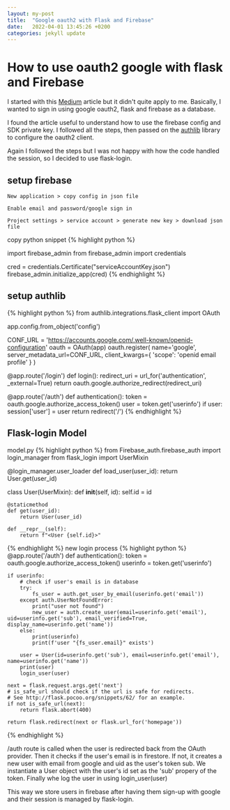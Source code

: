 ```yaml
---
layout: my-post
title:  "Google oauth2 with Flask and Firebase"
date:   2022-04-01 13:45:26 +0200
categories: jekyll update
---
```


# How to use oauth2 google with flask and Firebase

I started with this [Medium][medium-link] article but it didn't quite apply to me.
Basically, I wanted to sign in using google oauth2, flask and firebase as a database.

I found the article useful to understand how to use the firebase config and SDK private key.
I followed all the steps, then passed on the [authlib][oauthlib-demo] library to configure the oauth2 client.

Again I followed the steps but I was not happy with how the code handled the session, so I decided to use flask-login.

## setup firebase
```
New application > copy config in json file
```
```
Enable email and password/google sign in 
```
```
Project settings > service account > generate new key > download json file
```
copy python snippet
{% highlight python %}

import firebase_admin
from firebase_admin import credentials

cred = credentials.Certificate("serviceAccountKey.json")
firebase_admin.initialize_app(cred)
{% endhighlight %}
## setup authlib


{% highlight python %}
from authlib.integrations.flask_client import OAuth


app.config.from_object('config')

CONF_URL = 'https://accounts.google.com/.well-known/openid-configuration'
oauth = OAuth(app)
oauth.register(
    name='google',
    server_metadata_url=CONF_URL,
    client_kwargs={
        'scope': 'openid email profile'
    }
)


@app.route('/login')
def login():
    redirect_uri = url_for('authentication', _external=True)
    return oauth.google.authorize_redirect(redirect_uri)


@app.route('/auth')
def authentication():
    token = oauth.google.authorize_access_token()
    user = token.get('userinfo')
    if user:
        session['user'] = user
    return redirect('/')
{% endhighlight %}

## Flask-login Model

model.py
{% highlight python %}
from Firebase_auth.firebase_auth import login_manager
from flask_login import UserMixin


@login_manager.user_loader
def load_user(user_id):
    return User.get(user_id)


class User(UserMixin):
    def __init__(self, id):
        self.id = id

    @staticmethod
    def get(user_id):
        return User(user_id)

    def __repr__(self):
        return f"<User {self.id}>"
{% endhighlight %}
new login process
{% highlight python %}
@app.route('/auth')
def authentication():
    token = oauth.google.authorize_access_token()
    userinfo = token.get('userinfo')

    if userinfo:
        # check if user's email is in database
        try:
            fs_user = auth.get_user_by_email(userinfo.get('email'))
        except auth.UserNotFoundError:
            print("user not found")
            new_user = auth.create_user(email=userinfo.get('email'), uid=userinfo.get('sub'), email_verified=True, display_name=userinfo.get('name'))
        else:
            print(userinfo)
            print(f'user "{fs_user.email}" exists')

        user = User(id=userinfo.get('sub'), email=userinfo.get('email'), name=userinfo.get('name'))
        print(user)
        login_user(user)

    next = flask.request.args.get('next')
    # is_safe_url should check if the url is safe for redirects.
    # See http://flask.pocoo.org/snippets/62/ for an example.
    if not is_safe_url(next):
        return flask.abort(400)

    return flask.redirect(next or flask.url_for('homepage'))
{% endhighlight %}

 
/auth route is called when the user is redirected back from the OAuth provider. Then it checks if the user's email is in firestore. If not, it creates a new user with email from google and uid as the user's token sub.
We instantiate a User object with the user's id set as the 'sub' propery of the token.
Finally whe log the user in using login_user(user)

This way we store users in firebase after having them sign-up with google and their session is managed by flask-login.



[medium-link]: https://medium.com/@nschairer/flask-api-authentication-with-firebase-9affc7b64715
[oauthlib-demo]: https://github.com/authlib/demo-oauth-client/tree/master/flask-google-login